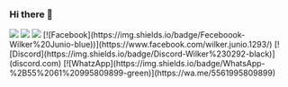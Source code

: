### Hi there 👋

<!--
**Moderno858/Moderno858** is a ✨ _special_ ✨ repository because its `README.md` (this file) appears on your GitHub profile.

Here are some ideas to get you started:

- 🔭 I’m currently working on ...
- 🌱 I’m currently learning ...
- 👯 I’m looking to collaborate on ...
- 🤔 I’m looking for help with ...
- 💬 Ask me about ...
- 📫 How to reach me: ...
- 😄 Pronouns: ...
- ⚡ Fun fact: ...
-->
<a img="">
<img src="https://img.shields.io/badge/Feceboook-Wilker%20Junio-blue"/>
</a>
<a img="">
<img src="https://img.shields.io/badge/Discord-Wilker%230292-black"/>
</a>
<a img="">
<img src="https://img.shields.io/badge/WhatsApp-%2B55%2061%20995809899-green"/>
</a>
[![Facebook](https://img.shields.io/badge/Feceboook-Wilker%20Junio-blue))](https://www.facebook.com/wilker.junio.1293/)
[![Discord](https://img.shields.io/badge/Discord-Wilker%230292-black)](discord.com)
[![WhatzApp](https://img.shields.io/badge/WhatsApp-%2B55%2061%20995809899-green)](https://wa.me/5561995809899)
